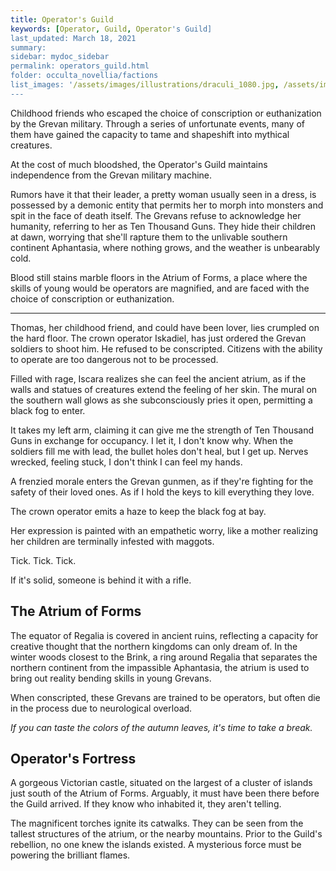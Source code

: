 ```yaml
---
title: Operator's Guild
keywords: [Operator, Guild, Operator's Guild]
last_updated: March 18, 2021
summary: 
sidebar: mydoc_sidebar
permalink: operators_guild.html
folder: occulta_novellia/factions
list_images: '/assets/images/illustrations/draculi_1080.jpg, /assets/images/illustrations/laurence_the_duelist_1080.png,/assets/images/illustrations/iscara_the_ten_thousand_guns_1080.png,/assets/images/illustrations/alpha_draculi_1080.png]'
---
```


Childhood friends who escaped the choice of conscription or euthanization by the Grevan military. Through a series of unfortunate events, many of them have gained the capacity to tame and shapeshift into mythical creatures.

At the cost of much bloodshed, the Operator's Guild maintains independence from the Grevan military machine.

Rumors have it that their leader, a pretty woman usually seen in a dress, is possessed by a demonic entity that permits her to morph into monsters and spit in the face of death itself. The Grevans refuse to acknowledge her humanity, referring to her as Ten Thousand Guns. They hide their children at dawn, worrying that she'll rapture them to the unlivable southern continent Aphantasia, where nothing grows, and the weather is unbearably cold.

Blood still stains marble floors in the Atrium of Forms, a place where the skills of young would be operators are magnified, and are faced with the choice of conscription or euthanization.

---

Thomas, her childhood friend, and could have been lover, lies crumpled on the hard floor. The crown operator Iskadiel, has just ordered the Grevan soldiers to shoot him. He refused to be conscripted. Citizens with the ability to operate are too dangerous not to be processed.

Filled with rage, Iscara realizes she can feel the ancient atrium, as if the walls and statues of creatures extend the feeling of her skin. The mural on the southern wall glows as she subconsciously pries it open, permitting a black fog to enter.

It takes my left arm, claiming it can give me the strength of Ten Thousand Guns in exchange for occupancy. I let it, I don't know why. When the soldiers fill me with lead, the bullet holes don't heal, but I get up. Nerves wrecked, feeling stuck, I don't think I can feel my hands.

A frenzied morale enters the Grevan gunmen, as if they're fighting for the safety of their loved ones. As if I hold the keys to kill everything they love.

The crown operator emits a haze to keep the black fog at bay.

Her expression is painted with an empathetic worry, like a mother realizing her children are  terminally infested with maggots.

Tick. Tick. Tick.

If it's solid, someone is behind it with a rifle.

## The Atrium of Forms

The equator of Regalia is covered in ancient ruins, reflecting a capacity for creative thought that the northern kingdoms can only dream of. In the winter woods closest to the Brink, a ring around Regalia that separates the northern continent from the impassible Aphantasia, the atrium is used to bring out reality bending skills in young Grevans.

When conscripted, these Grevans are trained to be operators, but often die in the process due to neurological overload.

*If you can taste the colors of the autumn leaves, it's time to take a break.*

## Operator's Fortress

A gorgeous Victorian castle, situated on the largest of a cluster of islands just south of the Atrium of Forms. Arguably, it must have been there before the Guild arrived. If they know who inhabited it, they aren't telling.

The magnificent torches ignite its catwalks. They can be seen from the tallest structures of the atrium, or the nearby mountains. Prior to the Guild's rebellion, no one knew the islands existed. A mysterious force must be powering the brilliant flames.
